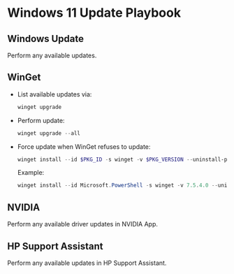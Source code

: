 # Windows 11 Update Playbook

## Windows Update

Perform any available updates.

## WinGet

- List available updates via:
  ```powershell
  winget upgrade
  ```
- Perform update:
  ```powershell
  winget upgrade --all
  ```
- Force update when WinGet refuses to update:
  ```powershell
  winget install --id $PKG_ID -s winget -v $PKG_VERSION --uninstall-previous --force
  ```
  Example:
  ```powershell
  winget install --id Microsoft.PowerShell -s winget -v 7.5.4.0 --uninstall-previous --force
  ```


## NVIDIA

Perform any available driver updates in NVIDIA App.

## HP Support Assistant

Perform any available updates in HP Support Assistant.

